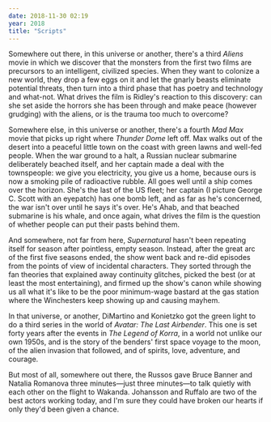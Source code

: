 ```yaml
---
date: 2018-11-30 02:19
year: 2018
title: "Scripts"
---
```


Somewhere out there, in this universe or another,
there's a third *Aliens* movie
in which we discover that the monsters from the first two films are precursors to
an intelligent, civilized species.
When they want to colonize a new world,
they drop a few eggs on it and let the gnarly beasts eliminate potential threats,
then turn into a third phase that has poetry and technology and what-not.
What drives the film is Ridley's reaction to this discovery:
can she set aside the horrors she has been through and make peace (however grudging) with the aliens,
or is the trauma too much to overcome?

Somewhere else, in this universe or another,
there's a fourth *Mad Max* movie that picks up right where *Thunder Dome* left off.
Max walks out of the desert into a peaceful little town on the coast
with green lawns and well-fed people.
When the war ground to a halt,
a Russian nuclear submarine deliberately beached itself,
and her captain made a deal with the townspeople:
we give you electricity,
you give us a home,
because ours is now a smoking pile of radioactive rubble.
All goes well until a ship comes over the horizon.
She's the last of the US fleet;
her captain (I picture George C. Scott with an eyepatch) has one bomb left,
and as far as he's concerned,
the war isn't over until he says it's over.
He's Ahab, and that beached submarine is his whale,
and once again,
what drives the film is the question of whether people can put their pasts behind them.

And somewhere, not far from here,
*Supernatural* hasn't been repeating itself for season after pointless, empty season.
Instead,
after the great arc of the first five seasons ended,
the show went back and re-did episodes from the points of view of incidental characters.
They sorted through the fan theories that explained away continuity glitches,
picked the best (or at least the most entertaining),
and firmed up the show's canon while showing us all
what it's like to be the poor minimum-wage bastard at the gas station
where the Winchesters keep showing up and causing mayhem.

In that universe, or another,
DiMartino and Konietzko got the green light to do a third series
in the world of *Avatar: The Last Airbender*.
This one is set forty years after the events in *The Legend of Korra*,
in a world not unlike our own 1950s,
and is the story of the benders' first space voyage to the moon,
of the alien invasion that followed,
and of spirits, love, adventure, and courage.

But most of all,
somewhere out there,
the Russos gave Bruce Banner and Natalia Romanova three minutes—just
three minutes—to talk quietly with each other on the flight to Wakanda.
Johansson and Ruffalo are two of the best actors working today,
and I'm sure they could have broken our hearts if only they'd been given a chance.
